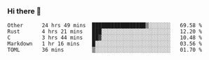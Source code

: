 ### Hi there 👋

<!--
**WShiBin/WShiBin** is a ✨ _special_ ✨ repository because its `README.md` (this file) appears on your GitHub profile.

Here are some ideas to get you started:

- 🔭 I’m currently working on ...
- 🌱 I’m currently learning ...
- 👯 I’m looking to collaborate on ...
- 🤔 I’m looking for help with ...
- 💬 Ask me about ...
- 📫 How to reach me: ...
- 😄 Pronouns: ...
- ⚡ Fun fact: ...
-->

<!--START_SECTION:waka-->
```text
Other      24 hrs 49 mins  █████████████████▒░░░░░░░   69.58 % 
Rust       4 hrs 21 mins   ███░░░░░░░░░░░░░░░░░░░░░░   12.20 % 
C          3 hrs 44 mins   ██▓░░░░░░░░░░░░░░░░░░░░░░   10.48 % 
Markdown   1 hr 16 mins    █░░░░░░░░░░░░░░░░░░░░░░░░   03.56 % 
TOML       36 mins         ▒░░░░░░░░░░░░░░░░░░░░░░░░   01.70 % 
```
<!--END_SECTION:waka-->
